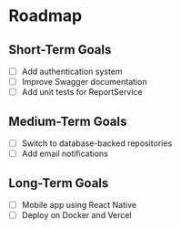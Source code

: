 # Roadmap

## Short-Term Goals
- [ ] Add authentication system
- [ ] Improve Swagger documentation
- [ ] Add unit tests for ReportService

## Medium-Term Goals
- [ ] Switch to database-backed repositories
- [ ] Add email notifications

## Long-Term Goals
- [ ] Mobile app using React Native
- [ ] Deploy on Docker and Vercel
